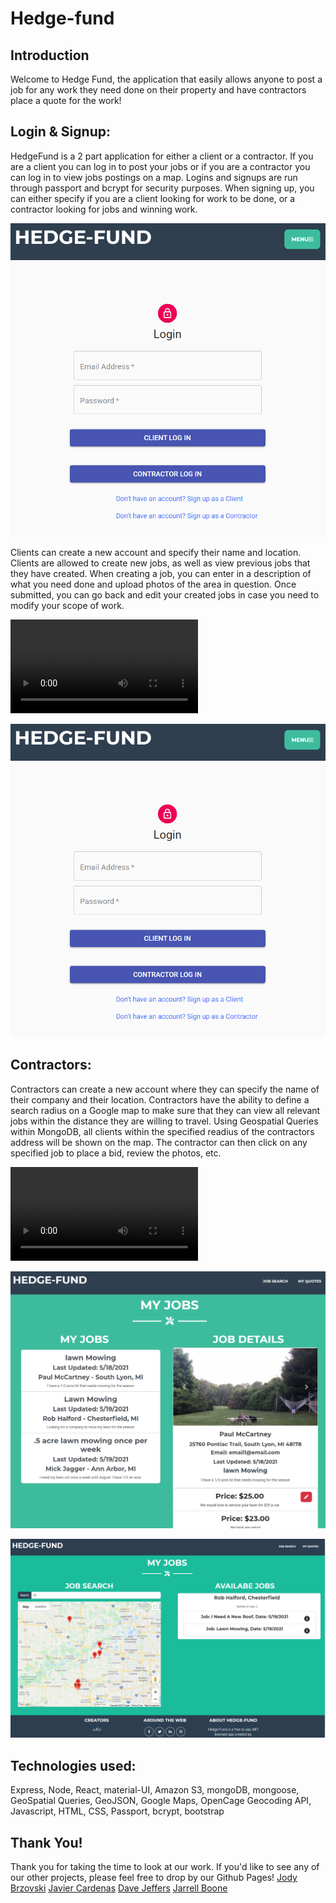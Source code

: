 # Hedge-fund

## Introduction

Welcome to Hedge Fund, the application that easily allows anyone to post a job for any work they need done on their property and have contractors place a quote for the work!

## Login & Signup:

HedgeFund is a 2 part application for either a client or a contractor.  If you are a client you can log in to post your jobs or if you are a contractor you can log in to view jobs postings on a map.  Logins and signups are run through passport and bcrypt for security purposes. When signing up, you can either specify if you are a client looking for work to be done, or a contractor looking for jobs and winning work.

![Hedge Fund: Login](https://github.com/JarellB4/Hedge-fund/blob/main/client/public/images/hedgefund%20login.png)

Clients can create a new account and specify their name and location. Clients are allowed to create new jobs, as well as view previous jobs that they have created. When creating a job, you can enter in a description of what you need done and upload photos of the area in question. Once submitted, you can go back and edit your created jobs in case you need to modify your scope of work. 


![Client](https://github.com/JarellB4/Hedge-fund/blob/main/client/public/images/HedgeFundClient.mp4)


![Hedge Fund: Client Homepage](https://github.com/JarellB4/Hedge-fund/blob/main/client/public/images/hedgefund%20login.png)

## Contractors:

Contractors can create a new account where they can specify the name of their company and their location. Contractors have the ability to define a search radius on a Google map to make sure that they can view all relevant jobs within the distance they are willing to travel. Using Geospatial Queries within MongoDB, all clients within the specified readius of the contractors address will be shown on the map. The contractor can then click on any specified job to place a bid, review the photos, etc.


![Contractor](https://github.com/JarellB4/Hedge-fund/blob/main/client/public/images/HedgeFundContractor.mp4)


![Hedge Fund: Contractor Homepage](https://github.com/JarellB4/Hedge-fund/blob/main/client/public/images/contractor_homepage.png)

![Hedge Fund: Contractor Job Search](https://github.com/JarellB4/Hedge-fund/blob/main/client/public/images/contractor_jobsearch.png)

## Technologies used:

Express, Node, React, material-UI, Amazon S3, mongoDB, mongoose, GeoSpatial Queries, GeoJSON, Google Maps, OpenCage Geocoding API, Javascript, HTML, CSS, Passport, bcrypt, bootstrap

## Thank You!

Thank you for taking the time to look at our work. If you'd like to see any of our other projects, please feel free to drop by our Github Pages!
[Jody Brzovski](https://github.com/JodyBrzo)
[Javier Cardenas](https://github.com/Glatorian13)
[Dave Jeffers](https://github.com/zdjeffers)
[Jarrell Boone](https://github.com/JarellB4)
